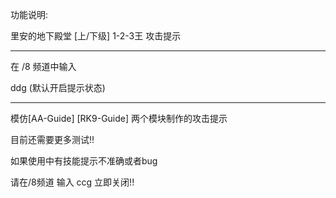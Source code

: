 功能说明:

里安的地下殿堂 [上/下级] 1-2-3王 攻击提示

------------------------------

在 /8 频道中输入

ddg	(默认开启提示状态)

------------------------------

模仿[AA-Guide] [RK9-Guide] 两个模块制作的攻击提示

目前还需要更多测试!!

如果使用中有技能提示不准确或者bug

请在/8频道 输入 ccg 立即关闭!!
